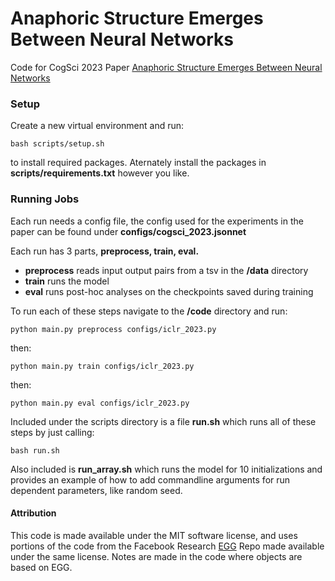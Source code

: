 # Anaphoric Structure Emerges Between Neural Networks

Code for CogSci 2023 Paper [Anaphoric Structure Emerges Between Neural Networks](https://escholarship.org/content/qt6qf6251k/qt6qf6251k.pdf)


### Setup
Create a new virtual environment and run:

```bash scripts/setup.sh```

to install required packages. Aternately install the packages in **scripts/requirements.txt** however you like.

### Running Jobs
Each run needs a config file, the config used for the experiments in the paper can be found under **configs/cogsci_2023.jsonnet**

Each run has 3 parts, **preprocess, train, eval.**
- **preprocess** reads input output pairs from a tsv in the **/data** directory
- **train** runs the model
- **eval** runs post-hoc analyses on the checkpoints saved during training

To run each of these steps navigate to the **/code** directory and run:

```python main.py preprocess configs/iclr_2023.py```

then:

```python main.py train configs/iclr_2023.py```

then:

```python main.py eval configs/iclr_2023.py```

Included under the scripts directory is a file **run.sh** which runs all of these steps by just calling:

```bash run.sh```

 Also included is **run_array.sh** which runs the model for 10 initializations and provides an example of how to add commandline arguments for run dependent parameters, like random seed.

#### Attribution

This code is made available under the MIT software license, and uses portions of the code from the Facebook Research [EGG](https://github.com/facebookresearch/EGG) Repo made available under the same license. Notes are made in the code where objects are based on EGG.
